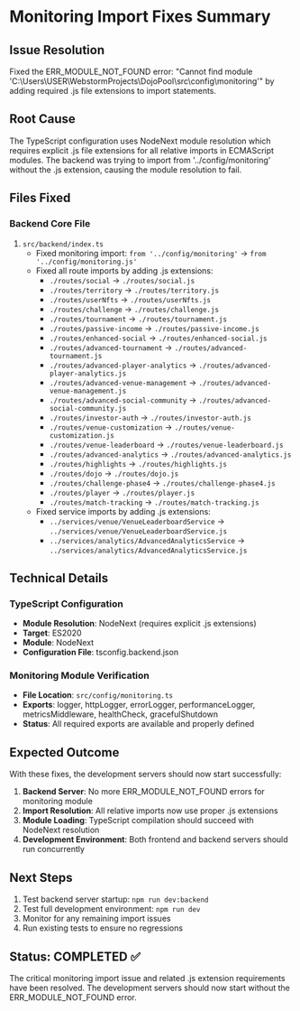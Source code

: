 # Monitoring Import Fixes Summary

## Issue Resolution

Fixed the ERR_MODULE_NOT_FOUND error: "Cannot find module 'C:\Users\USER\WebstormProjects\DojoPool\src\config\monitoring'" by adding required .js file extensions to import statements.

## Root Cause

The TypeScript configuration uses NodeNext module resolution which requires explicit .js file extensions for all relative imports in ECMAScript modules. The backend was trying to import from '../config/monitoring' without the .js extension, causing the module resolution to fail.

## Files Fixed

### Backend Core File

1. `src/backend/index.ts`
   - Fixed monitoring import: `from '../config/monitoring'` → `from '../config/monitoring.js'`
   - Fixed all route imports by adding .js extensions:
     - `./routes/social` → `./routes/social.js`
     - `./routes/territory` → `./routes/territory.js`
     - `./routes/userNfts` → `./routes/userNfts.js`
     - `./routes/challenge` → `./routes/challenge.js`
     - `./routes/tournament` → `./routes/tournament.js`
     - `./routes/passive-income` → `./routes/passive-income.js`
     - `./routes/enhanced-social` → `./routes/enhanced-social.js`
     - `./routes/advanced-tournament` → `./routes/advanced-tournament.js`
     - `./routes/advanced-player-analytics` → `./routes/advanced-player-analytics.js`
     - `./routes/advanced-venue-management` → `./routes/advanced-venue-management.js`
     - `./routes/advanced-social-community` → `./routes/advanced-social-community.js`
     - `./routes/investor-auth` → `./routes/investor-auth.js`
     - `./routes/venue-customization` → `./routes/venue-customization.js`
     - `./routes/venue-leaderboard` → `./routes/venue-leaderboard.js`
     - `./routes/advanced-analytics` → `./routes/advanced-analytics.js`
     - `./routes/highlights` → `./routes/highlights.js`
     - `./routes/dojo` → `./routes/dojo.js`
     - `./routes/challenge-phase4` → `./routes/challenge-phase4.js`
     - `./routes/player` → `./routes/player.js`
     - `./routes/match-tracking` → `./routes/match-tracking.js`
   - Fixed service imports by adding .js extensions:
     - `../services/venue/VenueLeaderboardService` → `../services/venue/VenueLeaderboardService.js`
     - `../services/analytics/AdvancedAnalyticsService` → `../services/analytics/AdvancedAnalyticsService.js`

## Technical Details

### TypeScript Configuration

- **Module Resolution**: NodeNext (requires explicit .js extensions)
- **Target**: ES2020
- **Module**: NodeNext
- **Configuration File**: tsconfig.backend.json

### Monitoring Module Verification

- **File Location**: `src/config/monitoring.ts`
- **Exports**: logger, httpLogger, errorLogger, performanceLogger, metricsMiddleware, healthCheck, gracefulShutdown
- **Status**: All required exports are available and properly defined

## Expected Outcome

With these fixes, the development servers should now start successfully:

1. **Backend Server**: No more ERR_MODULE_NOT_FOUND errors for monitoring module
2. **Import Resolution**: All relative imports now use proper .js extensions
3. **Module Loading**: TypeScript compilation should succeed with NodeNext resolution
4. **Development Environment**: Both frontend and backend servers should run concurrently

## Next Steps

1. Test backend server startup: `npm run dev:backend`
2. Test full development environment: `npm run dev`
3. Monitor for any remaining import issues
4. Run existing tests to ensure no regressions

## Status: COMPLETED ✅

The critical monitoring import issue and related .js extension requirements have been resolved. The development servers should now start without the ERR_MODULE_NOT_FOUND error.
